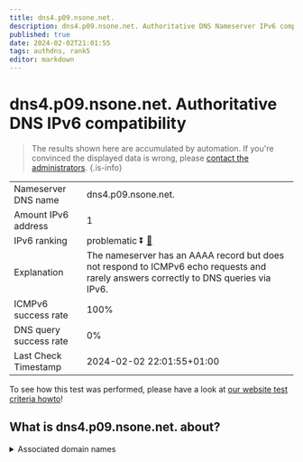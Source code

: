```yaml
---
title: dns4.p09.nsone.net.
description: dns4.p09.nsone.net. Authoritative DNS Nameserver IPv6 compatibility
published: true
date: 2024-02-02T21:01:55
tags: authdns, rank5
editor: markdown
---
```


# dns4.p09.nsone.net. Authoritative DNS IPv6 compatibility

> The results shown here are accumulated by automation. If you're convinced the displayed data is wrong, please [contact the administrators](/howto/chat). 
{.is-info}




|   |   |
| - | - |
| Nameserver DNS name | dns4.p09.nsone.net.
| Amount IPv6 address | 1
| IPv6 ranking | problematic :arrow_double_down: [🔗](/howto/ranking) |
| Explanation | The nameserver has an AAAA record but does not respond to ICMPv6 echo requests and rarely answers correctly to DNS queries via IPv6. |
| ICMPv6 success rate | 100%|
| DNS query success rate | 0% |
| Last Check Timestamp | 2024-02-02 22:01:55+01:00 |

To see how this test was performed, please have a look at [our website test criteria howto](/howto/testcriteria/authdns)!


## What is dns4.p09.nsone.net. about?






<details>
<summary>Associated domain names</summary>

www.linkedin.com

www.fiat.com

</details>

